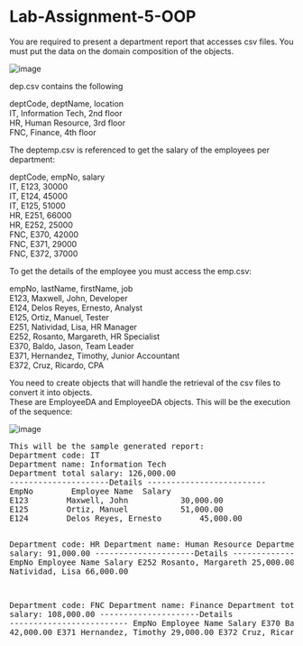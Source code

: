 # Lab-Assignment-5-OOP
<p>
You are required to present a department report that accesses csv files. You must put the data on the domain composition of the objects.

![image](https://github.com/DeenDelaCruz/Lab-Assignment-5-OOP/assets/120246740/76583f76-8320-48d4-97d9-47ba8ed4bb65)
 
dep.csv contains the following

deptCode, deptName, location<br>
IT, Information Tech, 2nd floor<br>
HR, Human Resource, 3rd floor<br>
FNC, Finance, 4th floor<br>

The deptemp.csv is referenced to get the salary  of the employees per department:

deptCode, empNo, salary<br>
IT, E123, 30000<br>
IT, E124, 45000<br>
IT, E125, 51000<br>
HR, E251, 66000<br>
HR, E252, 25000<br>
FNC, E370, 42000<br>
FNC, E371, 29000<br>
FNC, E372, 37000<br>

To get the details of the employee you must access the emp.csv:

empNo, lastName, firstName, job<br>
E123, Maxwell, John, Developer<br>
E124, Delos Reyes, Ernesto, Analyst<br>
E125, Ortiz, Manuel, Tester<br>
E251, Natividad, Lisa, HR Manager<br>
E252, Rosanto, Margareth, HR Specialist<br>
E370, Baldo, Jason, Team Leader<br>
E371, Hernandez, Timothy, Junior Accountant<br>
E372, Cruz, Ricardo, CPA<br>

You need to create objects that will handle the retrieval of the csv files to convert it into objects.  
These are EmployeeDA and EmployeeDA objects. This will be the execution of the sequence:

![image](https://github.com/DeenDelaCruz/Lab-Assignment-5-OOP/assets/120246740/d9d71326-f00e-4f79-aa27-ae209c6f39a5)
</p>
<pre>
This will be the sample generated report:
Department code: IT
Department name: Information Tech
Department total salary: 126,000.00
---------------------Details -------------------------
EmpNo		 Employee Name	Salary
E123		Maxwell, John			30,000.00
E125		Ortiz, Manuel			51,000.00
E124		Delos Reyes, Ernesto		45,000.00

Department code: HR
Department name: Human Resource
Department total salary: 91,000.00
---------------------Details -------------------------
EmpNo		 Employee Name	Salary
E252		Rosanto, Margareth		25,000.00
E251		Natividad, Lisa		66,000.00

Department code: FNC
Department name: Finance
Department total salary: 108,000.00
---------------------Details -------------------------
EmpNo		 Employee Name	Salary
E370		Baldo, Jason			42,000.00
E371		Hernandez, Timothy		29,000.00
E372		Cruz, Ricardo			37,000.00
</pre>
